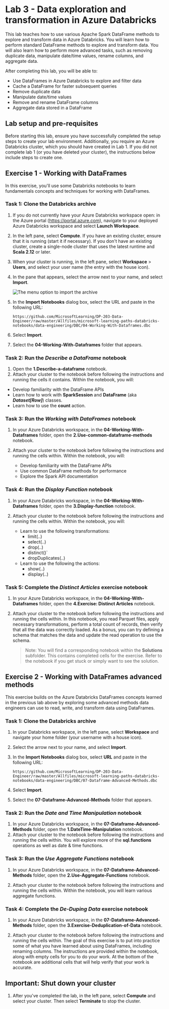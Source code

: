 # Lab 3 - Data exploration and transformation in Azure Databricks

This lab teaches how to use various Apache Spark DataFrame methods to explore and transform data in Azure Databricks. You will learn how to perform standard DataFrame methods to explore and transform data. You will also learn how to perform more advanced tasks, such as removing duplicate data, manipulate date/time values, rename columns, and aggregate data.

After completing this lab, you will be able to:

- Use DataFrames in Azure Databricks to explore and filter data
- Cache a DataFrame for faster subsequent queries
- Remove duplicate data
- Manipulate date/time values
- Remove and rename DataFrame columns
- Aggregate data stored in a DataFrame

## Lab setup and pre-requisites

Before starting this lab, ensure you have successfully completed the setup steps to create your lab environment. Additionally, you require an Azure Databricks cluster, which you should have created in Lab 1. If you did not complete lab 1 (or you have deleted your cluster), the instructions below include steps to create one.

## Exercise 1 - Working with DataFrames

In this exercise, you'll use some Databricks notebooks to learn fundamentals concepts and techniques for working with DataFrames.

### Task 1: Clone the Databricks archive

1. If you do not currently have your Azure Databricks workspace open: in the Azure portal (<https://portal.azure.com>), navigate to your deployed Azure Databricks workspace and select **Launch Workspace**.
1. In the left pane, select **Compute**. If you have an existing cluster, ensure that it is running (start it if necessary). If you don't have an existing cluster, create a single-node cluster that uses the latest runtime and **Scala 2.12** or later.
1. When your cluster is running, in the left pane, select **Workspace** > **Users**, and select your user name (the entry with the house icon).
1. In the pane that appears, select the arrow next to your name, and select **Import**.

    ![The menu option to import the archive](images/import-archive.png)

1. In the **Import Notebooks** dialog box, select the URL and paste in the following URL:

    ```
    https://github.com/MicrosoftLearning/DP-203-Data-Engineer/raw/master/Allfiles/microsoft-learning-paths-databricks-notebooks/data-engineering/DBC/04-Working-With-Dataframes.dbc
    ```

1. Select **Import**.
1. Select the **04-Working-With-Dataframes** folder that appears.

### Task 2: Run the *Describe a DataFrame* notebook

1. Open the **1.Describe-a-dataframe** notebook.
1. Attach your cluster to the notebook before following the instructions and running the cells it contains. Within the notebook, you will:
  - Develop familiarity with the DataFrame APIs
  - Learn how to work with **SparkSession** and **DataFrame** (aka ***Dataset[Row]***) classes.
  - Learn how to use the **count** action.

### Task 3: Run the *Working with DataFrames* notebook

1. In your Azure Databricks workspace, in the **04-Working-With-Dataframes** folder, open the **2.Use-common-dataframe-methods** notebook.
1. Attach your cluster to the notebook before following the instructions and running the cells within. Within the notebook, you will:

    - Develop familiarity with the DataFrame APIs
    - Use common DataFrame methods for performance
    - Explore the Spark API documentation

### Task 4: Run the *Display Function* notebook

1. In your Azure Databricks workspace, in the **04-Working-With-Dataframes** folder, open the **3.Display-function** notebook.
1. Attach your cluster to the notebook before following the instructions and running the cells within. Within the notebook, you will:

    - Learn to use the following transformations:
      - limit(..)
      - select(..)
      - drop(..)
      - distinct()`
      - dropDuplicates(..)
    - Learn to use the following the actions:
      - show(..)
      - display(..)

### Task 5: Complete the *Distinct Articles* exercise notebook

1. In your Azure Databricks workspace, in the **04-Working-With-Dataframes** folder, open the **4.Exercise: Distinct Articles** notebook.
1. Attach your cluster to the notebook before following the instructions and running the cells within. In this notebook, you read Parquet files, apply necessary transformations, perform a total count of records, then verify that all the data was correctly loaded. As a bonus, you can try defining a schema that matches the data and update the read operation to use the schema.

    > Note: You will find a corresponding notebook within the **Solutions** subfolder. This contains completed cells for the exercise. Refer to the notebook if you get stuck or simply want to see the solution.

## Exercise 2 - Working with DataFrames advanced methods

This exercise builds on the Azure Databricks DataFrames concepts learned in the previous lab above by exploring some advanced methods data engineers can use to read, write, and transform data using DataFrames.

### Task 1: Clone the Databricks archive

1. In your Databricks workspace, in the left pane, select **Workspace** and navigate your home folder (your username with a house icon).
1. Select the arrow next to your name, and select **Import**.
1. In the **Import Notebooks** dialog box, select **URL** and paste in the following URL:

    ```
    https://github.com/MicrosoftLearning/DP-203-Data-Engineer/raw/master/Allfiles/microsoft-learning-paths-databricks-notebooks/data-engineering/DBC/07-Dataframe-Advanced-Methods.dbc
    ```

1. Select **Import**.
1. Select the **07-Dataframe-Advanced-Methods** folder that appears.

### Task 2: Run the *Date and Time Manipulation* notebook

1. In your Azure Databricks workspace, in the **07-Dataframe-Advanced-Methods** folder, open the **1.DateTime-Manipulation** notebook.
1. Attach your cluster to the notebook before following the instructions and running the cells within. You will explore more of the **sql.functions** operations as well as date & time functions.

### Task 3: Run the *Use Aggregate Functions* notebook

1. In your Azure Databricks workspace, in the **07-Dataframe-Advanced-Methods** folder, open the **2.Use-Aggregate-Functions** notebook.

1. Attach your cluster to the notebook before following the instructions and running the cells within. Within the notebook, you will learn various aggregate functions.

### Task 4: Complete the *De-Duping Data* exercise notebook

1. In your Azure Databricks workspace, in the **07-Dataframe-Advanced-Methods** folder, open the **3.Exercise-Deduplication-of-Data** notebook.

1. Attach your cluster to the notebook before following the instructions and running the cells within. The goal of this exercise is to put into practice some of what you have learned about using DataFrames, including renaming columns. The instructions are provided within the notebook, along with empty cells for you to do your work. At the bottom of the notebook are additional cells that will help verify that your work is accurate.

## Important: Shut down your cluster

1. After you've completed the lab, in the left pane, select **Compute** and select your cluster. Then select **Terminate** to stop the cluster.